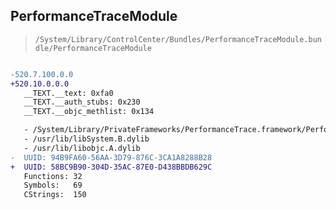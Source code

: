 ## PerformanceTraceModule

> `/System/Library/ControlCenter/Bundles/PerformanceTraceModule.bundle/PerformanceTraceModule`

```diff

-520.7.100.0.0
+520.10.0.0.0
   __TEXT.__text: 0xfa0
   __TEXT.__auth_stubs: 0x230
   __TEXT.__objc_methlist: 0x134

   - /System/Library/PrivateFrameworks/PerformanceTrace.framework/PerformanceTrace
   - /usr/lib/libSystem.B.dylib
   - /usr/lib/libobjc.A.dylib
-  UUID: 94B9FA60-56AA-3D79-876C-3CA1A8288B28
+  UUID: 58BC9B90-304D-35AC-87E0-D438BBDB629C
   Functions: 32
   Symbols:   69
   CStrings:  150

```
